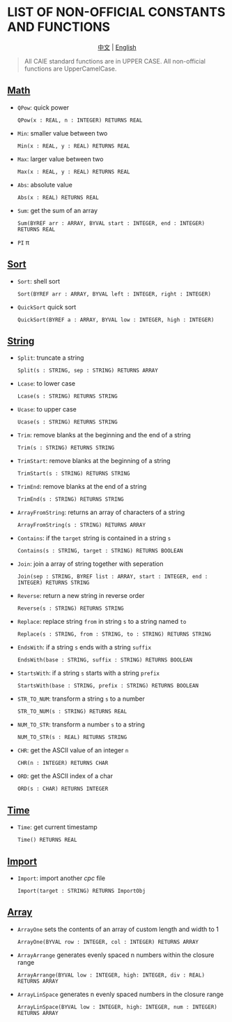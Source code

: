 # LIST OF NON-OFFICIAL CONSTANTS AND FUNCTIONS

<p align="center">
<a href="./README_zh.md">中文</a> | <a href="./README.md">English</a>
</p>

> All CAIE standard functions are in UPPER CASE.
> All non-official functions are UpperCamelCase.

## [Math](./math.cpc)
* `QPow`: quick power
    ```
    QPow(x : REAL, n : INTEGER) RETURNS REAL
    ```
* `Min`: smaller value between two
    ```
    Min(x : REAL, y : REAL) RETURNS REAL
    ```
* `Max`: larger value between two
    ```
    Max(x : REAL, y : REAL) RETURNS REAL
    ```
* `Abs`: absolute value
    ```
    Abs(x : REAL) RETURNS REAL
    ```
* `Sum`: get the sum of an array
    ```
    Sum(BYREF arr : ARRAY, BYVAL start : INTEGER, end : INTEGER) RETURNS REAL
    ```
* `PI` π

## [Sort](./sort.cpc)
* `Sort`: shell sort
    ```
    Sort(BYREF arr : ARRAY, BYVAL left : INTEGER, right : INTEGER)
    ```
* `QuickSort` quick sort
    ```
    QuickSort(BYREF a : ARRAY, BYVAL low : INTEGER, high : INTEGER)
    ```

## [String](./string.cpc)
* `Split`: truncate a string
    ```
    Split(s : STRING, sep : STRING) RETURNS ARRAY
    ```
* `Lcase`: to lower case
    ```
    Lcase(s : STRING) RETURNS STRING
    ```
* `Ucase`: to upper case
    ```
    Ucase(s : STRING) RETURNS STRING
    ```
* `Trim`: remove blanks at the beginning and the end of a string
    ```
    Trim(s : STRING) RETURNS STRING
    ```
* `TrimStart`: remove blanks at the beginning of a string
    ```
    TrimStart(s : STRING) RETURNS STRING
    ```
* `TrimEnd`: remove blanks at the end of a string
    ```
    TrimEnd(s : STRING) RETURNS STRING
    ```
* `ArrayFromString`: returns an array of characters of a string
    ```
    ArrayFromString(s : STRING) RETURNS ARRAY
    ```
* `Contains`: if the `target` string is contained in a string `s`
    ```
    Contains(s : STRING, target : STRING) RETURNS BOOLEAN
    ```
* `Join`: join a array of string together with seperation
    ```
    Join(sep : STRING, BYREF list : ARRAY, start : INTEGER, end : INTEGER) RETURNS STRING
    ```
* `Reverse`: return a new string in reverse order
    ```
    Reverse(s : STRING) RETURNS STRING
    ```
* `Replace`: replace string `from` in string `s` to a string named `to`
    ```
    Replace(s : STRING, from : STRING, to : STRING) RETURNS STRING
    ```
* `EndsWith`: if a string `s` ends with a string `suffix`
    ```
    EndsWith(base : STRING, suffix : STRING) RETURNS BOOLEAN
    ```
* `StartsWith`: if a string `s` starts with a string `prefix`
    ```
    StartsWith(base : STRING, prefix : STRING) RETURNS BOOLEAN
    ```
* `STR_TO_NUM`: transform a string `s` to a number
    ```
    STR_TO_NUM(s : STRING) RETURNS REAL
    ```
* `NUM_TO_STR`: transform a number `s` to a string
    ```
    NUM_TO_STR(s : REAL) RETURNS STRING
    ```
* `CHR`: get the ASCII value of an integer `n`
    ```
    CHR(n : INTEGER) RETURNS CHAR
    ```
* `ORD`: get the ASCII index of a char
    ```
    ORD(s : CHAR) RETURNS INTEGER
    ```

## [Time](./time.cpc)
* `Time`: get current timestamp
    ```
    Time() RETURNS REAL
    ```

## [Import](./import.cpc)
* `Import`: import another *cpc* file
    ```
    Import(target : STRING) RETURNS ImportObj
    ```
## [Array](./array.cpc)
* `ArrayOne` sets the contents of an array of custom length and width to 1
    ```
    ArrayOne(BYVAL row : INTEGER, col : INTEGER) RETURNS ARRAY
    ```
* `ArrayArrange` generates evenly spaced n numbers within the closure range
    ```
    ArrayArrange(BYVAL low : INTEGER, high: INTEGER, div : REAL) RETURNS ARRAY
    ```
* `ArrayLinSpace` generates n evenly spaced numbers in the closure range
    ```
    ArrayLinSpace(BYVAL low : INTEGER, high: INTEGER, num : INTEGER) RETURNS ARRAY
    ```
